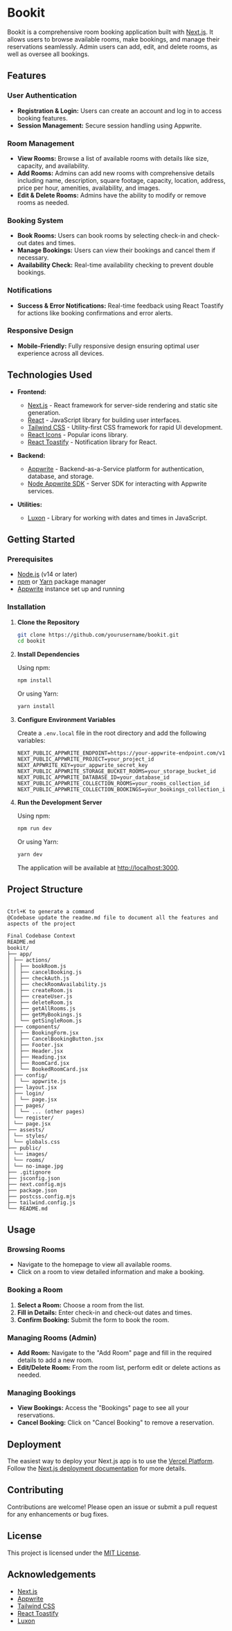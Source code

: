 # Bookit

Bookit is a comprehensive room booking application built with [Next.js](https://nextjs.org/). It allows users to browse available rooms, make bookings, and manage their reservations seamlessly. Admin users can add, edit, and delete rooms, as well as oversee all bookings.

## Features

### User Authentication

- **Registration & Login:** Users can create an account and log in to access booking features.
- **Session Management:** Secure session handling using Appwrite.

### Room Management

- **View Rooms:** Browse a list of available rooms with details like size, capacity, and availability.
- **Add Rooms:** Admins can add new rooms with comprehensive details including name, description, square footage, capacity, location, address, price per hour, amenities, availability, and images.
- **Edit & Delete Rooms:** Admins have the ability to modify or remove rooms as needed.

### Booking System

- **Book Rooms:** Users can book rooms by selecting check-in and check-out dates and times.
- **Manage Bookings:** Users can view their bookings and cancel them if necessary.
- **Availability Check:** Real-time availability checking to prevent double bookings.

### Notifications

- **Success & Error Notifications:** Real-time feedback using React Toastify for actions like booking confirmations and error alerts.

### Responsive Design

- **Mobile-Friendly:** Fully responsive design ensuring optimal user experience across all devices.

## Technologies Used

- **Frontend:**

  - [Next.js](https://nextjs.org/) - React framework for server-side rendering and static site generation.
  - [React](https://reactjs.org/) - JavaScript library for building user interfaces.
  - [Tailwind CSS](https://tailwindcss.com/) - Utility-first CSS framework for rapid UI development.
  - [React Icons](https://react-icons.github.io/react-icons/) - Popular icons library.
  - [React Toastify](https://fkhadra.github.io/react-toastify/) - Notification library for React.

- **Backend:**

  - [Appwrite](https://appwrite.io/) - Backend-as-a-Service platform for authentication, database, and storage.
  - [Node Appwrite SDK](https://github.com/appwrite/sdk-for-node) - Server SDK for interacting with Appwrite services.

- **Utilities:**
  - [Luxon](https://moment.github.io/luxon/) - Library for working with dates and times in JavaScript.

## Getting Started

### Prerequisites

- [Node.js](https://nodejs.org/) (v14 or later)
- [npm](https://www.npmjs.com/) or [Yarn](https://yarnpkg.com/) package manager
- [Appwrite](https://appwrite.io/) instance set up and running

### Installation

1. **Clone the Repository**

   ```bash
   git clone https://github.com/yourusername/bookit.git
   cd bookit
   ```

2. **Install Dependencies**

   Using npm:

   ```bash
   npm install
   ```

   Or using Yarn:

   ```bash
   yarn install
   ```

3. **Configure Environment Variables**

   Create a `.env.local` file in the root directory and add the following variables:

   ```env
   NEXT_PUBLIC_APPWRITE_ENDPOINT=https://your-appwrite-endpoint.com/v1
   NEXT_PUBLIC_APPWRITE_PROJECT=your_project_id
   NEXT_APPWRITE_KEY=your_appwrite_secret_key
   NEXT_PUBLIC_APPWRITE_STORAGE_BUCKET_ROOMS=your_storage_bucket_id
   NEXT_PUBLIC_APPWRITE_DATABASE_ID=your_database_id
   NEXT_PUBLIC_APPWRITE_COLLECTION_ROOMS=your_rooms_collection_id
   NEXT_PUBLIC_APPWRITE_COLLECTION_BOOKINGS=your_bookings_collection_id
   ```

4. **Run the Development Server**

   Using npm:

   ```bash
   npm run dev
   ```

   Or using Yarn:

   ```bash
   yarn dev
   ```

   The application will be available at [http://localhost:3000](http://localhost:3000).

## Project Structure

```

Ctrl+K to generate a command
@Codebase update the readme.md file to document all the features and aspects of the project

Final Codebase Context
README.md
bookit/
├── app/
│ ├── actions/
│ │ ├── bookRoom.js
│ │ ├── cancelBooking.js
│ │ ├── checkAuth.js
│ │ ├── checkRoomAvailability.js
│ │ ├── createRoom.js
│ │ ├── createUser.js
│ │ ├── deleteRoom.js
│ │ ├── getAllRooms.js
│ │ ├── getMyBookings.js
│ │ └── getSingleRoom.js
│ ├── components/
│ │ ├── BookingForm.jsx
│ │ ├── CancelBookingButton.jsx
│ │ ├── Footer.jsx
│ │ ├── Header.jsx
│ │ ├── Heading.jsx
│ │ ├── RoomCard.jsx
│ │ └── BookedRoomCard.jsx
│ ├── config/
│ │ └── appwrite.js
│ ├── layout.jsx
│ ├── login/
│ │ └── page.jsx
│ ├── pages/
│ │ └── ... (other pages)
│ └── register/
│ └── page.jsx
├── assests/
│ └── styles/
│ └── globals.css
├── public/
│ └── images/
│ └── rooms/
│ └── no-image.jpg
├── .gitignore
├── jsconfig.json
├── next.config.mjs
├── package.json
├── postcss.config.mjs
├── tailwind.config.js
└── README.md
```

## Usage

### Browsing Rooms

- Navigate to the homepage to view all available rooms.
- Click on a room to view detailed information and make a booking.

### Booking a Room

1. **Select a Room:** Choose a room from the list.
2. **Fill in Details:** Enter check-in and check-out dates and times.
3. **Confirm Booking:** Submit the form to book the room.

### Managing Rooms (Admin)

- **Add Room:** Navigate to the "Add Room" page and fill in the required details to add a new room.
- **Edit/Delete Room:** From the room list, perform edit or delete actions as needed.

### Managing Bookings

- **View Bookings:** Access the "Bookings" page to see all your reservations.
- **Cancel Booking:** Click on "Cancel Booking" to remove a reservation.

## Deployment

The easiest way to deploy your Next.js app is to use the [Vercel Platform](https://vercel.com/new). Follow the [Next.js deployment documentation](https://nextjs.org/docs/deployment) for more details.

## Contributing

Contributions are welcome! Please open an issue or submit a pull request for any enhancements or bug fixes.

## License

This project is licensed under the [MIT License](LICENSE).

## Acknowledgements

- [Next.js](https://nextjs.org/)
- [Appwrite](https://appwrite.io/)
- [Tailwind CSS](https://tailwindcss.com/)
- [React Toastify](https://fkhadra.github.io/react-toastify/)
- [Luxon](https://moment.github.io/luxon/)
